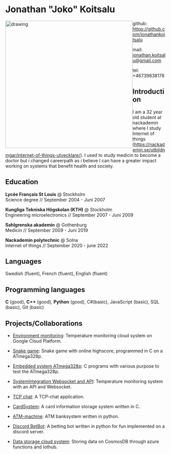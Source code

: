 # Jonathan "Joko" Koitsalu 

<img src="https://i.imgur.com/FPKzLxe.jpg" alt="drawing" width="400" style="float: left;"/>

github: https://github.com/jonathankoitsalu

mail: jonathan.koitsalu@gmail.com

tel: +46739838178

## Introduction

I am a 32 year old student at nackademin where I study Internet of things (https://nackademin.se/utbildningar/internet-of-things-utvecklare/). I used to study medicin to become a doctor but i changed careerpath as i believe I can have a greater impact working on systems that benefit health and society.

## Education

**Lycée Français St Louis** @ Stockholm <br>
Science degree // September 2004 - Juni 2007

**Kungliga Tekniska Högskolan (KTH)** @ Stockholm <br>
Engineering microelectronics // September 2007 - Juni 2009 

**Sahlgrenska akademin** @ Gothenburg <br>
Medicin // September 2009 - Juni 2019

**Nackademin polytechnic** @ Solna  <br>
Internet of things // September 2020 - june 2022

## Languages

Swedish (fluent), French (fluent), English (fluent)

## Programming languages

**C** (good), **C++** (good), **Python** (good), C#(basic), JavaScript (basic), SQL (basic), Git (basic)

## Projects/Collaborations

* [Environment monitoring](https://github.com/jonathankoitsalu/EnvironmentMonitoring): Temperature monitoring cloud system on Google Cloud Platform.
* [Snake game](https://github.com/jonathankoitsalu/Snake): Snake game with online highscore, programmed in C on a ATmega328p.

* [Embedded system ATmega328p](https://github.com/jonathankoitsalu/Embedded-system-ATmega328P): C programs with various purpose to test the ATmega328p.

* [SystemIntegration Websocket and API](https://github.com/jonathankoitsalu/SystemIntegration-Websocket-and-API): Temperature monitoring system with an API and Websocket.
* [TCP chat](https://github.com/jonathankoitsalu/Nackademin-TCP-chat): A TCP-chat application.
* [CardSystem](https://github.com/jonathankoitsalu/Nackademin-Programmering-Kortsystem): A card information storage system written in C.
* [ATM-machine](https://github.com/jonathankoitsalu/Nackademin-OOP-Bankomat): ATM banksystem written in python.
* [Discord BetBot](https://github.com/jonathankoitsalu/DiscordBetBot_NO_TOKEN): A betting bot written in python for fun implemented on a discord server.
* [Data storage cloud system](https://github.com/jonathankoitsalu/Buisness-intelligence--inl1): Storing data on CosmosDB through azure functions and Iothub.

